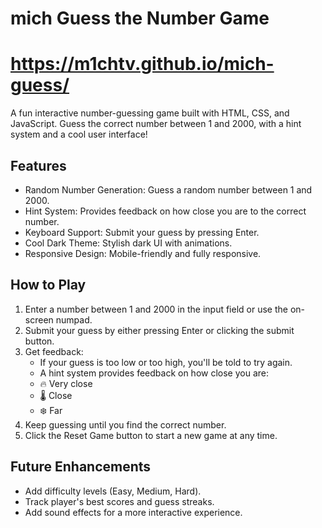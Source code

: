 # mich Guess the Number Game

# https://m1chtv.github.io/mich-guess/

A fun interactive number-guessing game built with HTML, CSS, and JavaScript. Guess the correct number between 1 and 2000, with a hint system and a cool user interface!

## Features
- Random Number Generation: Guess a random number between 1 and 2000.
- Hint System: Provides feedback on how close you are to the correct number.
- Keyboard Support: Submit your guess by pressing Enter.
- Cool Dark Theme: Stylish dark UI with animations.
- Responsive Design: Mobile-friendly and fully responsive.

## How to Play
1. Enter a number between 1 and 2000 in the input field or use the on-screen numpad.
2. Submit your guess by either pressing Enter or clicking the submit button.
3. Get feedback:
   - If your guess is too low or too high, you'll be told to try again.
   - A hint system provides feedback on how close you are:
   - 🔥 Very close
   - 🌡️ Close
   - ❄️ Far
4. Keep guessing until you find the correct number.
5. Click the Reset Game button to start a new game at any time.


## Future Enhancements
- Add difficulty levels (Easy, Medium, Hard).
- Track player's best scores and guess streaks.
- Add sound effects for a more interactive experience.
